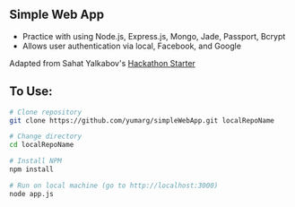 Simple Web App
---------------

- Practice with using Node.js, Express.js, Mongo, Jade, Passport, Bcrypt
- Allows user authentication via local, Facebook, and Google

Adapted from Sahat Yalkabov's [Hackathon Starter](https://github.com/sahat/hackathon-starter)

To Use:
---------------

```bash
# Clone repository
git clone https://github.com/yumarg/simpleWebApp.git localRepoName

# Change directory
cd localRepoName

# Install NPM
npm install

# Run on local machine (go to http://localhost:3000)
node app.js
```